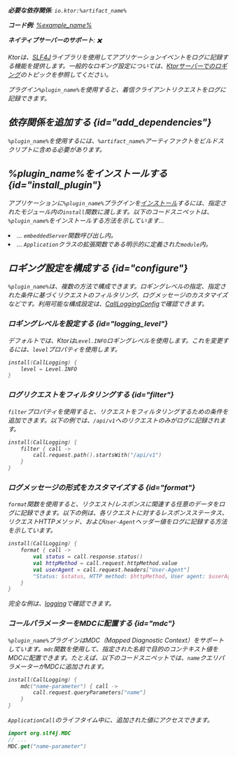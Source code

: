 [//]: # (title: コールロギング)

<show-structure for="chapter" depth="2"/>
<primary-label ref="server-plugin"/>

<var name="plugin_name" value="CallLogging"/>
<var name="package_name" value="io.ktor.server.plugins.calllogging"/>
<var name="artifact_name" value="ktor-server-call-logging"/>

<tldr>
<p>
<b>必要な依存関係</b>: <code>io.ktor:%artifact_name%</code>
</p>
<var name="example_name" value="logging"/>
<p>
    <b>コード例</b>:
    <a href="https://github.com/ktorio/ktor-documentation/tree/%ktor_version%/codeSnippets/snippets/%example_name%">
        %example_name%
    </a>
</p>
<p>
    <b><Links href="/ktor/server-native" summary="KtorはKotlin/Nativeをサポートしており、追加のランタイムや仮想マシンなしでサーバーを実行できます。">ネイティブサーバー</Links>のサポート</b>: ✖️
</p>
</tldr>

Ktorは、[SLF4J](http://www.slf4j.org/)ライブラリを使用してアプリケーションイベントをログに記録する機能を提供します。一般的なロギング設定については、[Ktorサーバーでのロギング](server-logging.md)のトピックを参照してください。

プラグイン`%plugin_name%`を使用すると、着信クライアントリクエストをログに記録できます。

## 依存関係を追加する {id="add_dependencies"}

<p>
    <code>%plugin_name%</code>を使用するには、<code>%artifact_name%</code>アーティファクトをビルドスクリプトに含める必要があります。
</p>
<Tabs group="languages">
    <TabItem title="Gradle (Kotlin)" group-key="kotlin">
        <code-block lang="Kotlin" code="            implementation(&quot;io.ktor:%artifact_name%:$ktor_version&quot;)"/>
    </TabItem>
    <TabItem title="Gradle (Groovy)" group-key="groovy">
        <code-block lang="Groovy" code="            implementation &quot;io.ktor:%artifact_name%:$ktor_version&quot;"/>
    </TabItem>
    <TabItem title="Maven" group-key="maven">
        <code-block lang="XML" code="            &lt;dependency&gt;&#10;                &lt;groupId&gt;io.ktor&lt;/groupId&gt;&#10;                &lt;artifactId&gt;%artifact_name%-jvm&lt;/artifactId&gt;&#10;                &lt;version&gt;${ktor_version}&lt;/version&gt;&#10;            &lt;/dependency&gt;"/>
    </TabItem>
</Tabs>

## %plugin_name%をインストールする {id="install_plugin"}

<p>
    アプリケーションに<code>%plugin_name%</code>プラグインを<a href="#install">インストール</a>するには、指定された<Links href="/ktor/server-modules" summary="モジュールを使用すると、ルートをグループ化してアプリケーションを構造化できます。">モジュール</Links>内の<code>install</code>関数に渡します。以下のコードスニペットは、<code>%plugin_name%</code>をインストールする方法を示しています...
</p>
<list>
    <li>
        ... <code>embeddedServer</code>関数呼び出し内。
    </li>
    <li>
        ... <code>Application</code>クラスの拡張関数である明示的に定義された<code>module</code>内。
    </li>
</list>
<Tabs>
    <TabItem title="embeddedServer">
        <code-block lang="kotlin" code="            import io.ktor.server.engine.*&#10;            import io.ktor.server.netty.*&#10;            import io.ktor.server.application.*&#10;            import %package_name%.*&#10;&#10;            fun main() {&#10;                embeddedServer(Netty, port = 8080) {&#10;                    install(%plugin_name%)&#10;                    // ...&#10;                }.start(wait = true)&#10;            }"/>
    </TabItem>
    <TabItem title="module">
        <code-block lang="kotlin" code="            import io.ktor.server.application.*&#10;            import %package_name%.*&#10;            // ...&#10;            fun Application.module() {&#10;                install(%plugin_name%)&#10;                // ...&#10;            }"/>
    </TabItem>
</Tabs>

## ロギング設定を構成する {id="configure"}

`%plugin_name%`は、複数の方法で構成できます。ロギングレベルの指定、指定された条件に基づくリクエストのフィルタリング、ログメッセージのカスタマイズなどです。利用可能な構成設定は、[CallLoggingConfig](https://api.ktor.io/ktor-server/ktor-server-plugins/ktor-server-call-logging/io.ktor.server.plugins.calllogging/-call-logging-config/index.html)で確認できます。

### ロギングレベルを設定する {id="logging_level"}

デフォルトでは、Ktorは`Level.INFO`ロギングレベルを使用します。これを変更するには、`level`プロパティを使用します。

```kotlin
install(CallLogging) {
    level = Level.INFO
}
```

### ログリクエストをフィルタリングする {id="filter"}

`filter`プロパティを使用すると、リクエストをフィルタリングするための条件を追加できます。以下の例では、`/api/v1`へのリクエストのみがログに記録されます。

```kotlin
install(CallLogging) {
    filter { call ->
        call.request.path().startsWith("/api/v1")
    }
}
```

### ログメッセージの形式をカスタマイズする {id="format"}

`format`関数を使用すると、リクエスト/レスポンスに関連する任意のデータをログに記録できます。以下の例は、各リクエストに対するレスポンスステータス、リクエストHTTPメソッド、および`User-Agent`ヘッダー値をログに記録する方法を示しています。

```kotlin
install(CallLogging) {
    format { call ->
        val status = call.response.status()
        val httpMethod = call.request.httpMethod.value
        val userAgent = call.request.headers["User-Agent"]
        "Status: $status, HTTP method: $httpMethod, User agent: $userAgent"
    }
}
```

完全な例は、[logging](https://github.com/ktorio/ktor-documentation/tree/%ktor_version%/codeSnippets/snippets/logging)で確認できます。

### コールパラメーターをMDCに配置する {id="mdc"}

`%plugin_name%`プラグインはMDC（Mapped Diagnostic Context）をサポートしています。`mdc`関数を使用して、指定された名前で目的のコンテキスト値をMDCに配置できます。たとえば、以下のコードスニペットでは、`name`クエリパラメーターがMDCに追加されます。

```kotlin
install(CallLogging) {
    mdc("name-parameter") { call ->
        call.request.queryParameters["name"]
    }
}
```

`ApplicationCall`のライフタイム中に、追加された値にアクセスできます。

```kotlin
import org.slf4j.MDC
// ...
MDC.get("name-parameter")